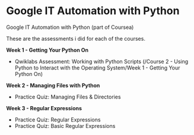 # Google IT Automation with Python
Google IT Automation with Python (part of Coursea)

These are the assessments i did for each of the courses.

**Week 1 - Getting Your Python On**
- Qwiklabs Assessment: Working with Python Scripts (/Course 2 - Using Python to Interact with the Operating System/Week 1 - Getting Your Python On)

**Week 2 - Managing Files with Python**
- Practice Quiz: Managing Files & Directories

**Week 3 - Regular Expressions**
- Practice Quiz: Regular Expressions
- Practice Quiz: Basic Regular Expressions

